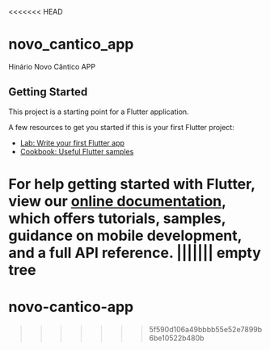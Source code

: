 <<<<<<< HEAD
# novo_cantico_app

Hinário Novo Cântico APP

## Getting Started

This project is a starting point for a Flutter application.

A few resources to get you started if this is your first Flutter project:

- [Lab: Write your first Flutter app](https://flutter.dev/docs/get-started/codelab)
- [Cookbook: Useful Flutter samples](https://flutter.dev/docs/cookbook)

For help getting started with Flutter, view our
[online documentation](https://flutter.dev/docs), which offers tutorials,
samples, guidance on mobile development, and a full API reference.
||||||| empty tree
=======
# novo-cantico-app
>>>>>>> 5f590d106a49bbbb55e52e7899b6be10522b480b

